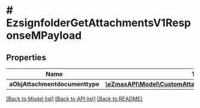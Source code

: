 # # EzsignfolderGetAttachmentsV1ResponseMPayload

## Properties

Name | Type | Description | Notes
------------ | ------------- | ------------- | -------------
**aObjAttachmentdocumenttype** | [**\eZmaxAPI\Model\CustomAttachmentdocumenttypeResponse[]**](CustomAttachmentdocumenttypeResponse.md) |  |

[[Back to Model list]](../../README.md#models) [[Back to API list]](../../README.md#endpoints) [[Back to README]](../../README.md)
